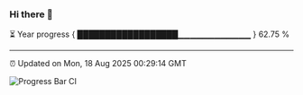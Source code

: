### Hi there 👋

⏳ Year progress { ██████████████████▁▁▁▁▁▁▁▁▁▁▁▁ } 62.75 %

---

⏰ Updated on Mon, 18 Aug 2025 00:29:14 GMT

![Progress Bar CI](https://github.com/liununu/liununu/workflows/Progress%20Bar%20CI/badge.svg)
